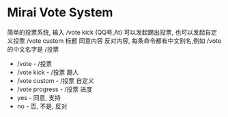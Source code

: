 # Mirai Vote System

简单的投票系统, 输入 /vote kick (QQ号,At) 可以发起踢出投票, 也可以发起自定义投票 /vote custom 标题 同意内容 反对内容, 每条命令都有中文别名,例如 /vote 的中文名字是 /投票

* /vote - /投票
* /vote kick - /投票 踢人
* /vote custom - /投票 自定义
* /vote progress - /投票 进度
* yes - 同意, 支持
* no - 否, 不是, 反对
